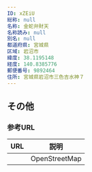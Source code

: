 ```yaml
---
ID: xZEiU
総称: null
名称: 金蛇弁財天
名称読み: null
別名: null
都道府県: 宮城県
区域: 岩沼市
緯度: 38.1195148
経度: 140.8385776
郵便番号: 9892464
住所: 宮城県岩沼市三色吉水神７
---
```


## その他

### 参考URL

| URL | 説明          |
| --- | ------------- |
|     | OpenStreetMap |
